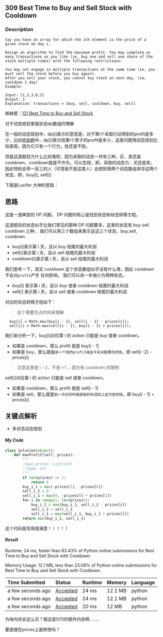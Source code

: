 ## 309 Best Time to Buy and Sell Stock with Cooldown

### *Description*

```
Say you have an array for which the ith element is the price of a given stock on day i.

Design an algorithm to find the maximum profit. You may complete as many transactions as you like (ie, buy one and sell one share of the stock multiple times) with the following restrictions:

You may not engage in multiple transactions at the same time (ie, you must sell the stock before you buy again).
After you sell your stock, you cannot buy stock on next day. (ie, cooldown 1 day)
Example:

Input: [1,2,3,0,2]
Output: 3 
Explanation: transactions = [buy, sell, cooldown, buy, sell]
```

姊妹题：[121 Best Time to Buy and Sell Stock](../Problem/121-Best-Time-to-Buy-and-Sell-Stock.md)





对于动态规划里面状态dp数组的理解

在一般的动态规划中，dp[i]表示的意思是，对于第i个采取行动得到的profit是多少，比如[抢劫题](../Problem/198-House-Robber.md)中，dp[i]表示抢第i个房子的profit是多少，这类问题用动态规划比较直观，因为它只有一个行为，抢还是不抢。

但是这道题目为什么比较难呢，因为采取的动态一共有三种，买、卖还是cooldown，cooldown就是不作为，可以忽视，即，采取的动态为：买还是卖，因此特别会举一反三的人（可惜我不是这类人）会想到用两个动态数组来存这两个状态，即，buy[i], sell[i]

下面是Lucifer 大神的思路：



## 思路

这是一道典型的 DP 问题， DP 问题的核心是找到状态和状态转移方程。

这道题目的状态似乎比我们常见的那种 DP 问题要多，这里的状态有 buy sell cooldown 三种，
我们可以用三个数组来表示这这三个状态，buy,sell, cooldown.

- buy[i]表示第 i 天，且以 buy 结尾的最大利润
- sell[i]表示第 i 天，且以 sell 结尾的最大利润
- cooldown[i]表示第 i 天，且以 sell 结尾的最大利润

我们思考一下，其实 cooldown 这个状态数组似乎没有什么用，因此 cooldown 不会对`profit`产生
任何影响。 我们可以进一步缩小为两种状态。

- buy[i] 表示第 i 天，且以 buy 或者 cooldown 结尾的最大利润
- sell[i] 表示第 i 天，且以 sell 或者 cooldown 结尾的最大利润

对应的状态转移方程如下：

> 这个需要花点时间来理解

```
  buy[i] = Math.max(buy[i - 1], sell[i - 2] - prices[i]);
  sell[i] = Math.max(sell[i - 1], buy[i - 1] + prices[i]);
```

我们来分析一下，buy[i]对应第 i 的 action 只能是 buy 或者 cooldown。

- 如果是 cooldown，那么 profit 就是 buy[i - 1]
- 如果是 buy，那么就是`前一个卖的profit减去今天买股票花的钱`，即 sell[i -2] - prices[i]

> 注意这里是 i - 2，不是 i-1 ，因为有 cooldown 的限制

sell[i]对应第 i 的 action 只能是 sell 或者 cooldown。

- 如果是 cooldown，那么 profit 就是 sell[i - 1]
- 如果是 sell，那么就是`前一次买的时候获取的利润加上这次卖的钱`，即 buy[i - 1] + prices[i]

## 关键点解析

- 多状态动态规划



#### *My Code*

```python
class Solution(object):
    def maxProfit(self, prices):
        """
        :type prices: List[int]
        :rtype: int
        """
        if len(prices) <= 1:
            return 0
        buy_i_1 = max(-prices[1], -prices[0])
        sell_i_2 = 0
        sell_i_1 = max(0, -prices[0] + prices[1])
        for i in range(2, len(prices)):
            buy_i_1 = max(buy_i_1, sell_i_2 - prices[i])
            sell_i_2 = sell_i_1
            sell_i_1 = max(sell_i_1, buy_i_1 + prices[i])
        return max(buy_i_1, sell_i_1)
```

这个代码我写得很满意！！！！！

#### *Result*

Runtime: 24 ms, faster than 83.43% of Python online submissions for Best Time to Buy and Sell Stock with Cooldown.

Memory Usage: 12.1 MB, less than 23.08% of Python online submissions for Best Time to Buy and Sell Stock with Cooldown.

| Time Submitted    | Status                                                       | Runtime | Memory  | Language |
| :---------------- | :----------------------------------------------------------- | :------ | :------ | :------- |
| a few seconds ago | [Accepted](https://leetcode.com/submissions/detail/309244281/) | 24 ms   | 12.1 MB | python   |
| a few seconds ago | [Accepted](https://leetcode.com/submissions/detail/309244258/) | 24 ms   | 12.1 MB | python   |
| a few seconds ago | [Accepted](https://leetcode.com/submissions/detail/309244185/) | 20 ms   | 12 MB   | python   |



为啥内存会这么坑？我这是O(1)的额外内存啊........

要直接在prices上面修改吗？